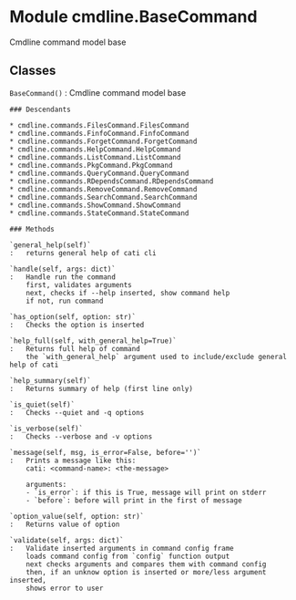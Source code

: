 Module cmdline.BaseCommand
==========================
Cmdline command model base

Classes
-------

`BaseCommand()`
:   Cmdline command model base

    ### Descendants

    * cmdline.commands.FilesCommand.FilesCommand
    * cmdline.commands.FinfoCommand.FinfoCommand
    * cmdline.commands.ForgetCommand.ForgetCommand
    * cmdline.commands.HelpCommand.HelpCommand
    * cmdline.commands.ListCommand.ListCommand
    * cmdline.commands.PkgCommand.PkgCommand
    * cmdline.commands.QueryCommand.QueryCommand
    * cmdline.commands.RDependsCommand.RDependsCommand
    * cmdline.commands.RemoveCommand.RemoveCommand
    * cmdline.commands.SearchCommand.SearchCommand
    * cmdline.commands.ShowCommand.ShowCommand
    * cmdline.commands.StateCommand.StateCommand

    ### Methods

    `general_help(self)`
    :   returns general help of cati cli

    `handle(self, args: dict)`
    :   Handle run the command
        first, validates arguments
        next, checks if --help inserted, show command help
        if not, run command

    `has_option(self, option: str)`
    :   Checks the option is inserted

    `help_full(self, with_general_help=True)`
    :   Returns full help of command
        the `with_general_help` argument used to include/exclude general help of cati

    `help_summary(self)`
    :   Returns summary of help (first line only)

    `is_quiet(self)`
    :   Checks --quiet and -q options

    `is_verbose(self)`
    :   Checks --verbose and -v options

    `message(self, msg, is_error=False, before='')`
    :   Prints a message like this:
        cati: <command-name>: <the-message>
        
        arguments:
        - `is_error`: if this is True, message will print on stderr
        - `before`: before will print in the first of message

    `option_value(self, option: str)`
    :   Returns value of option

    `validate(self, args: dict)`
    :   Validate inserted arguments in command config frame
        loads command config from `config` function output
        next checks arguments and compares them with command config
        then, if an unknow option is inserted or more/less argument inserted,
        shows error to user